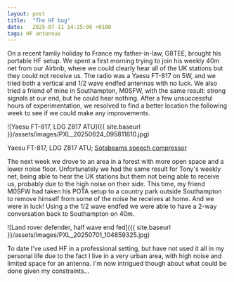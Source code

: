 ```yaml
---
layout: post
title:  "The HF bug"
date:   2025-07-11 14:25:06 +0100
tags: HF antennas
---
```


On a recent family holiday to France my father-in-law, G8TEE, brought his portable HF setup. We spent a first morning trying to join his weekly 40m net from our Airbnb, where we could clearly hear all of the UK stations but they could not receive us. The radio was a Yaesu FT-817 on 5W, and we tried both a vertical and 1/2 wave endfed antennas with no luck. We also tried a friend of mine in Southampton, M0SFW, with the same result: strong signals at our end, but he could hear nothing. After a few unsuccessful hours of experimentation, we resolved to find a better location the following week to see if we could make any improvements.

![Yaesu FT-817, LDG Z817 ATU]({{ site.baseurl }}/assets/images/PXL_20250624_095811610.jpg)

Yaesu FT-817, LDG Z817 ATU; [Sotabeams speech compressor](https://www.sotabeams.co.uk/speech-compressor-for-ft-817-818/)

The next week we drove to an area in a forest with more open space and a lower noise floor. Unfortunately we had the same result for Tony's weekly net, being able to hear the UK stations but them not being able to receive us, probably due to the high noise on their side. This time, my friend M0SFW had taken his POTA setup to a country park outside Southampton to remove himself from some of the noise he receives at home. And we were in luck! Using a the 1/2 wave endfed we were able to have a 2-way conversation back to Southampton on 40m.

![Land rover defender, half wave end fed]({{ site.baseurl }}/assets/images/PXL_20250701_104859325.jpg)

To date I've used HF in a professional setting, but have not used it all in my personal life due to the fact I live in a very urban area, with high noise and limited space for an antenna. I'm now intrigued though about what could be done given my constraints...